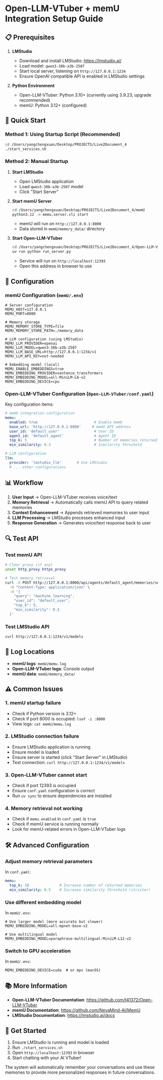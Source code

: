 # Open-LLM-VTuber + memU Integration Setup Guide

## 📋 Prerequisites

1. **LMStudio**
   - Download and install LMStudio: https://lmstudio.ai/
   - Load model: `qwen3-30b-a3b-2507`
   - Start local server, listening on `http://127.0.0.1:1234`
   - Ensure OpenAI compatible API is enabled in LMStudio settings

2. **Python Environment**
   - Open-LLM-VTuber: Python 3.10+ (currently using 3.9.23, upgrade recommended)
   - memU: Python 3.12+ (configured)

## 🚀 Quick Start

### Method 1: Using Startup Script (Recommended)

```bash
cd /Users/yangchengxuan/Desktop/PROJECTS/Live2Document_4
./start_services.sh
```

### Method 2: Manual Startup

1. **Start LMStudio**
   - Open LMStudio application
   - Load `qwen3-30b-a3b-2507` model
   - Click "Start Server"

2. **Start memU Server**
   ```bash
   cd /Users/yangchengxuan/Desktop/PROJECTS/Live2Document_4/memU
   python3.12 -m memu.server.cli start
   ```
   - memU will run on `http://127.0.0.1:8000`
   - Data stored in `memU/memory_data/` directory

3. **Start Open-LLM-VTuber**
   ```bash
   cd /Users/yangchengxuan/Desktop/PROJECTS/Live2Document_4/Open-LLM-VTuber
   uv run python run_server.py
   ```
   - Service will run on `http://localhost:12393`
   - Open this address in browser to use

## 🔧 Configuration

### memU Configuration (`memU/.env`)

```env
# Server configuration
MEMU_HOST=127.0.0.1
MEMU_PORT=8000

# Memory storage
MEMU_MEMORY_STORE_TYPE=file
MEMU_MEMORY_STORE_PATH=./memory_data

# LLM configuration (using LMStudio)
MEMU_LLM_PROVIDER=openai
MEMU_LLM_MODEL=qwen3-30b-a3b-2507
MEMU_LLM_BASE_URL=http://127.0.0.1:1234/v1
MEMU_LLM_API_KEY=not-needed

# Embedding model (local)
MEMU_ENABLE_EMBEDDINGS=true
MEMU_EMBEDDING_PROVIDER=sentence_transformers
MEMU_EMBEDDING_MODEL=all-MiniLM-L6-v2
MEMU_EMBEDDING_DEVICE=cpu
```

### Open-LLM-VTuber Configuration (`Open-LLM-VTuber/conf.yaml`)

Key configuration items:

```yaml
# memU integration configuration
memu:
  enabled: true                          # Enable memU
  base_url: 'http://127.0.0.1:8000'     # memU API address
  user_id: 'default_user'                # User ID
  agent_id: 'default_agent'              # Agent ID
  top_k: 5                               # Number of memories returned per retrieval
  min_similarity: 0.3                    # Similarity threshold

# LLM configuration
llm:
  provider: 'lmstudio_llm'       # Use LMStudio
  # ... other configurations
```

## 📊 Workflow

1. **User Input** → Open-LLM-VTuber receives voice/text
2. **Memory Retrieval** → Automatically calls memU API to query related memories
3. **Context Enhancement** → Appends retrieved memories to user input
4. **LLM Processing** → LMStudio processes enhanced input
5. **Response Generation** → Generates voice/text response back to user

## 🔍 Test API

### Test memU API

```bash
# Clear proxy (if any)
unset http_proxy https_proxy

# Test memory retrieval
curl -X POST http://127.0.0.1:8000/api/agents/default_agent/memories/search \
  -H "Content-Type: application/json" \
  -d '{
    "query": "machine learning",
    "user_id": "default_user",
    "top_k": 5,
    "min_similarity": 0.3
  }'
```

### Test LMStudio API

```bash
curl http://127.0.0.1:1234/v1/models
```

## 📝 Log Locations

- **memU logs**: `memU/memu.log`
- **Open-LLM-VTuber logs**: Console output
- **memU data**: `memU/memory_data/`

## ⚠️ Common Issues

### 1. memU startup failure
- Check if Python version is 3.12+
- Check if port 8000 is occupied: `lsof -i :8000`
- View logs: `cat memU/memu.log`

### 2. LMStudio connection failure
- Ensure LMStudio application is running
- Ensure model is loaded
- Ensure server is started (click "Start Server" in LMStudio)
- Test connection: `curl http://127.0.0.1:1234/v1/models`

### 3. Open-LLM-VTuber cannot start
- Check if port 12393 is occupied
- Ensure `conf.yaml` configuration is correct
- Run `uv sync` to ensure dependencies are installed

### 4. Memory retrieval not working
- Check if `memu.enabled` in `conf.yaml` is `true`
- Check if memU service is running normally
- Look for memU-related errors in Open-LLM-VTuber logs

## 🛠️ Advanced Configuration

### Adjust memory retrieval parameters

In `conf.yaml`:

```yaml
memu:
  top_k: 10              # Increase number of returned memories
  min_similarity: 0.5    # Increase similarity threshold (stricter)
```

### Use different embedding model

In `memU/.env`:

```env
# Use larger model (more accurate but slower)
MEMU_EMBEDDING_MODEL=all-mpnet-base-v2

# Use multilingual model
MEMU_EMBEDDING_MODEL=paraphrase-multilingual-MiniLM-L12-v2
```

### Switch to GPU acceleration

In `memU/.env`:

```env
MEMU_EMBEDDING_DEVICE=cuda  # or mps (macOS)
```

## 📚 More Information

- **Open-LLM-VTuber Documentation**: https://github.com/t41372/Open-LLM-VTuber
- **memU Documentation**: https://github.com/NevaMind-AI/MemU
- **LMStudio Documentation**: https://lmstudio.ai/docs

## 🎉 Get Started

1. Ensure LMStudio is running and model is loaded
2. Run `./start_services.sh`
3. Open `http://localhost:12393` in browser
4. Start chatting with your AI VTuber!

The system will automatically remember your conversations and use these memories to provide more personalized responses in future conversations.